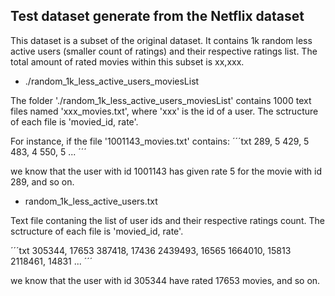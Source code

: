 ## Test dataset generate from the Netflix dataset

This dataset is a subset of the original dataset. It contains 1k random less active 
users (smaller count of ratings) and their respective ratings list. The total amount
of rated movies within this subset is xx,xxx.

- ./random_1k_less_active_users_moviesList

The folder './random_1k_less_active_users_moviesList' contains 1000 text files
named 'xxx_movies.txt', where 'xxx' is the id of a user. The sctructure of each file
is 'movied_id, rate'.

For instance, if the file '1001143_movies.txt' contains:
´´´txt
289, 5
429, 5
483, 4
550, 5
...
´´´

we know that the user  with id 1001143 has given rate 5 for the movie with id 289, and so on.

- random_1k_less_active_users.txt

Text file contaning the list of user ids and their respective ratings count. The sctructure 
of each file is 'movied_id, rate'.

´´´txt
305344, 17653
387418, 17436
2439493, 16565
1664010, 15813
2118461, 14831
...
´´´

we know that the user  with id 305344 have rated 17653 movies, and so on.




